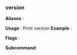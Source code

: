 
### version

**Aliases**   :
  
**Usage**     :
 Print version
**Example**   :
  
**Flags**     :
  
**Subcommand**:
  
